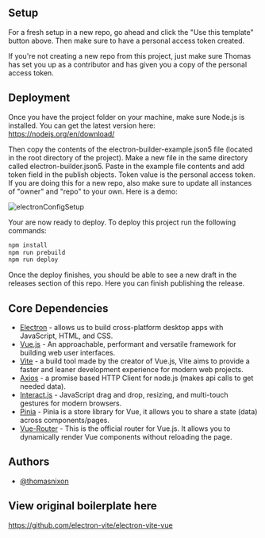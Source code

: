 ## Setup

For a fresh setup in a new repo, go ahead and click the "Use this template" button above. Then make sure to have a personal access token created. 

If you're not creating a new repo from this project, just make sure Thomas has set you up as a contributor and has given you a copy of the personal access token.

## Deployment

Once you have the project folder on your machine, make sure Node.js is installed. You can get the latest version here: https://nodejs.org/en/download/

Then copy the contents of the electron-builder-example.json5 file (located in the root directory of the project). Make a new file in the same directory called electron-builder.json5. Paste in the example file contents and add token field in the publish objects. Token value is the personal access token. If you are doing this for a new repo, also make sure to update all instances of "owner" and "repo" to your own. Here is a demo:

![electronConfigSetup](https://user-images.githubusercontent.com/102999741/169410756-146d2aa3-6a9c-4e16-9101-536b927d422a.gif)


Your are now ready to deploy. To deploy this project run the following commands:

```bash
npm install
npm run prebuild
npm run deploy
```
Once the deploy finishes, you should be able to see a new draft in the releases section of this repo. Here you can finish publishing the release.

## Core Dependencies

- [Electron](https://www.electronjs.org/) - allows us to build cross-platform desktop apps with JavaScript, HTML, and CSS.
- [Vue.js](https://vuejs.org/) - An approachable, performant and versatile framework for building web user interfaces.
- [Vite](https://vitejs.dev/) - a build tool made by the creator of Vue.js, Vite aims to provide a faster and leaner development experience for modern web projects.
- [Axios](https://axios-http.com/docs/intro) - a promise based HTTP Client for node.js (makes api calls to get needed data).
- [Interact.js](https://interactjs.io/) - JavaScript drag and drop, resizing, and multi-touch gestures for modern browsers.
- [Pinia](https://pinia.vuejs.org/) - Pinia is a store library for Vue, it allows you to share a state (data) across components/pages. 
- [Vue-Router](https://router.vuejs.org/) - This is the official router for Vue.js. It allows you to dynamically render Vue components without reloading the page.

## Authors

- [@thomasnixon](https://www.github.com/thomasNGrayTv)


## View original boilerplate here
https://github.com/electron-vite/electron-vite-vue
